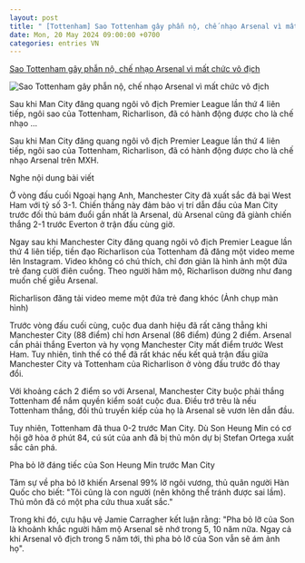 ```yaml
---
layout: post
title: " [Tottenham] Sao Tottenham gây phẫn nộ, chế nhạo Arsenal vì mất chức vô địch"
date: Mon, 20 May 2024 09:00:00 +0700
categories: entries VN
---
```

[Sao Tottenham gây phẫn nộ, chế nhạo Arsenal vì mất chức vô địch](https://thethao247.vn/474-sao-tottenham-gay-phan-no-che-nhao-arsenal-vi-mat-chuc-vo-dich-d328485.html)

![Sao Tottenham gây phẫn nộ, chế nhạo Arsenal vì mất chức vô địch](https://cdn-img.thethao247.vn/storage/files/linhchi/social-thumb/2024/05/20/dlbeatsnoopcom-final-5mbaa8rwz7-1716180374-114709avatar.jpg)

Sau khi Man City đăng quang ngôi vô địch Premier League lần thứ 4 liên tiếp, ngôi sao của Tottenham, Richarlison, đã có hành động được cho là chế nhạo ...

Sau khi Man City đăng quang ngôi vô địch Premier League lần thứ 4 liên tiếp, ngôi sao của Tottenham, Richarlison, đã có hành động được cho là chế nhạo Arsenal trên MXH.

Nghe nội dung bài viết

Ở vòng đấu cuối Ngoại hạng Anh, Manchester City đã xuất sắc đả bại West Ham với tỷ số 3-1. Chiến thắng này đảm bảo vị trí dẫn đầu của Man City trước đối thủ bám đuổi gần nhất là Arsenal, dù Arsenal cũng đã giành chiến thắng 2-1 trước Everton ở trận đấu cùng giờ.

Ngay sau khi Manchester City đăng quang ngôi vô địch Premier League lần thứ 4 liên tiếp, tiền đạo Richarlison của Tottenham đã đăng một video meme lên Instagram. Video không có chú thích, chỉ đơn giản là hình ảnh một đứa trẻ đang cười điên cuồng. Theo người hâm mộ, Richarlison dường như đang muốn chế giễu Arsenal.

Richarlison đăng tải video meme một đứa trẻ đang khóc (Ảnh chụp màn hình)

Trước vòng đấu cuối cùng, cuộc đua danh hiệu đã rất căng thẳng khi Manchester City (88 điểm) chỉ hơn Arsenal (86 điểm) đúng 2 điểm. Arsenal cần phải thắng Everton và hy vọng Manchester City mất điểm trước West Ham. Tuy nhiên, tình thế có thể đã rất khác nếu kết quả trận đấu giữa Manchester City và Tottenham của Richarlison ở vòng đấu trước đó thay đổi.

Với khoảng cách 2 điểm so với Arsenal, Manchester City buộc phải thắng Tottenham để nắm quyền kiểm soát cuộc đua. Điều trớ trêu là nếu Tottenham thắng, đối thủ truyền kiếp của họ là Arsenal sẽ vươn lên dẫn đầu.

Tuy nhiên, Tottenham đã thua 0-2 trước Man City. Dù Son Heung Min có cơ hội gỡ hòa ở phút 84, cú sút của anh đã bị thủ môn dự bị Stefan Ortega xuất sắc cản phá.

Pha bỏ lỡ đáng tiếc của Son Heung Min trước Man City

Tâm sự về pha bỏ lỡ khiến Arsenal 99% lỡ ngôi vương, thủ quân người Hàn Quốc cho biết: "Tôi cũng là con người (nên không thể tránh được sai lầm). Thủ môn đã có một pha cứu thua xuất sắc."

Trong khi đó, cựu hậu vệ Jamie Carragher kết luận rằng: "Pha bỏ lỡ của Son là khoảnh khắc người hâm mộ Arsenal sẽ nhớ trong 5, 10 năm nữa. Ngay cả khi Arsenal vô địch trong 5 năm tới, thì pha bỏ lỡ của Son vẫn sẽ ám ảnh họ".


